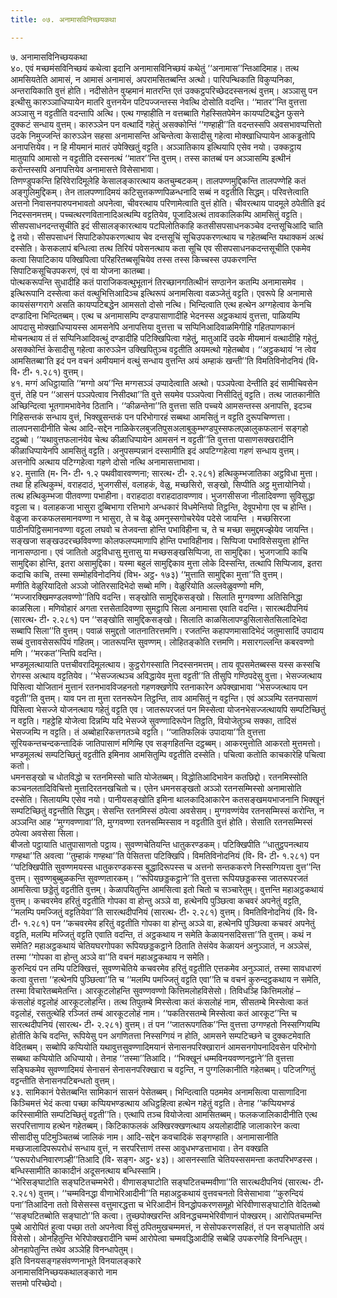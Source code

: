 ```yaml
---
title: ०७. अनामासविनिच्छयकथा

---
```

७. अनामासविनिच्छयकथा  
४०. एवं मच्छमंसविनिच्छयं कथेत्वा इदानि अनामासविनिच्छयं कथेतुं ‘‘अनामास’’न्तिआदिमाह। तत्थ आमसियतेति आमासं, न आमासं अनामासं, अपरामसितब्बन्ति अत्थो। पारिपन्थिकाति विकुप्पनिका, अन्तरायिकाति वुत्तं होति। नदीसोतेन वुय्हमानं मातरन्ति एतं उक्कट्ठपरिच्छेददस्सनत्थं वुत्तम्। अञ्ञासु पन इत्थीसु कारुञ्ञाधिप्पायेन मातरि वुत्तनयेन पटिपज्जन्तस्स नेवत्थि दोसोति वदन्ति। ‘‘मातर’’न्ति वुत्तत्ता अञ्ञासु न वट्टतीति वदन्तापि अत्थि। एत्थ गण्हाहीति न वत्तब्बाति गेहस्सितपेमेन कायप्पटिबद्धेन फुसने दुक्कटं सन्धाय वुत्तम्। कारुञ्ञेन पन वत्थादिं गहेतुं असक्कोन्तिं ‘‘गण्हाही’’ति वदन्तस्सपि अवसभावप्पत्तितो उदके निमुज्जन्तिं कारुञ्ञेन सहसा अनामासन्ति अचिन्तेत्वा केसादीसु गहेत्वा मोक्खाधिप्पायेन आकड्ढतोपि अनापत्तियेव। न हि मीयमानं मातरं उपेक्खितुं वट्टति। अञ्ञातिकाय इत्थियापि एसेव नयो। उक्कट्ठाय मातुयापि आमासो न वट्टतीति दस्सनत्थं ‘‘मातर’’न्ति वुत्तम्। तस्स कातब्बं पन अञ्ञासम्पि इत्थीनं करोन्तस्सपि अनापत्तियेव अनामासत्ते विसेसाभावा।  
तिणण्डुपकन्ति हिरिवेरादिमूलेहि केसालङ्कारत्थाय कतचुम्बटकम्। तालपण्णमुद्दिकन्ति तालपण्णेहि कतं अङ्गुलिमुद्दिकम्। तेन तालपण्णादिमयं कटिसुत्तकण्णपिळन्धनादि सब्बं न वट्टतीति सिद्धम्। परिवत्तेत्वाति अत्तनो निवासनपारुपनभावतो अपनेत्वा, चीवरत्थाय परिणामेत्वाति वुत्तं होति। चीवरत्थाय पादमूले ठपेतीति इदं निदस्सनमत्तम्। पच्चत्थरणवितानादिअत्थम्पि वट्टतियेव, पूजादिअत्थं तावकालिकम्पि आमसितुं वट्टति। सीसपसाधनदन्तसूचीति इदं सीसालङ्कारत्थाय पटपिलोतिकाहि कतसीसपसाधनकञ्चेव दन्तसूचिआदि चाति द्वे तयो। सीसपसाधनं सिपाटिकोपकरणत्थाय चेव दन्तसूचिं सूचिउपकरणत्थाय च गहेतब्बन्ति यथाक्कमं अत्थं दस्सेति। केसकलापं बन्धित्वा तत्थ तिरियं पवेसनत्थाय कता सूचि एव सीसपसाधनकदन्तसूचीति एकमेव कत्वा सिपाटिकाय पक्खिपित्वा परिहरितब्बसूचियेव तस्स तस्स किच्चस्स उपकरणन्ति सिपाटिकसूचिउपकरणं, एवं वा योजना कातब्बा।  
पोत्थकरूपन्ति सुधादीहि कतं पाराजिकवत्थुभूतानं तिरच्छानगतित्थीनं सण्ठानेन कतम्पि अनामासमेव । इत्थिरूपानि दस्सेत्वा कतं वत्थुभित्तिआदिञ्च इत्थिरूपं अनामसित्वा वळञ्जेतुं वट्टति। एवरूपे हि अनामासे कायसंसग्गरागे असति कायप्पटिबद्धेन आमसतो दोसो नत्थि। भिन्दित्वाति एत्थ हत्थेन अग्गहेत्वाव केनचि दण्डादिना भिन्दितब्बम्। एत्थ च अनामासम्पि दण्डपासाणादीहि भेदनस्स अट्ठकथायं वुत्तत्ता, पाळियम्पि आपदासु मोक्खाधिप्पायस्स आमसनेपि अनापत्तिया वुत्तत्ता च सप्पिनिआदिवाळमिगीहि गहितपाणकानं मोचनत्थाय तं तं सप्पिनिआदिवत्थुं दण्डादीहि पटिक्खिपित्वा गहेतुं, मातुआदिं उदके मीयमानं वत्थादीहि गहेतुं, असक्कोन्तिं केसादीसु गहेत्वा कारुञ्ञेन उक्खिपितुञ्च वट्टतीति अयमत्थो गहेतब्बोव। ‘‘अट्ठकथायं ‘न त्वेव आमसितब्बा’ति इदं पन वचनं अमीयमानं वत्थुं सन्धाय वुत्तन्ति अयं अम्हाकं खन्ती’’ति विमतिविनोदनियं (वि॰ वि॰ टी॰ १.२८१) वुत्तम्।  
४१. मग्गं अधिट्ठायाति ‘‘मग्गो अय’’न्ति मग्गसञ्ञं उप्पादेत्वाति अत्थो। पञ्ञपेत्वा देन्तीति इदं सामीचिवसेन वुत्तं, तेहि पन ‘‘आसनं पञ्ञपेत्वाव निसीदथा’’ति वुत्ते सयमेव पञ्ञपेत्वा निसीदितुं वट्टति। तत्थ जातकानीति अच्छिन्दित्वा भूतगामभावेनेव ठितानि। ‘‘कीळन्तेना’’ति वुत्तत्ता सति पच्चये आमसन्तस्स अनापत्ति, इदञ्च गिहिसन्तकं सन्धाय वुत्तं, भिक्खुसन्तकं पन परिभोगारहं सब्बथा आमसितुं न वट्टति दुरूपचिण्णत्ता। तालपनसादीनीति चेत्थ आदि-सद्देन नाळिकेरलबुजतिपुसअलाबुकुम्भण्डपुस्सफलएळालुकफलानं सङ्गहो दट्ठब्बो। ‘‘यथावुत्तफलानंयेव चेत्थ कीळाधिप्पायेन आमसनं न वट्टती’’ति वुत्तत्ता पासाणसक्खरादीनि कीळाधिप्पायेनपि आमसितुं वट्टति। अनुपसम्पन्नानं दस्सामीति इदं अपटिग्गहेत्वा गहणं सन्धाय वुत्तम्। अत्तनोपि अत्थाय पटिग्गहेत्वा गहणे दोसो नत्थि अनामासत्ताभावा।  
४२. मुत्ताति (म॰ नि॰ टी॰ १.२ पथवीवारवण्णना; सारत्थ॰ टी॰ २.२८१) हत्थिकुम्भजातिका अट्ठविधा मुत्ता। तथा हि हत्थिकुम्भं, वराहदाठं, भुजगसीसं, वलाहकं, वेळु, मच्छसिरो, सङ्खो, सिप्पीति अट्ठ मुत्तायोनियो। तत्थ हत्थिकुम्भजा पीतवण्णा पभाहीना। वराहदाठा वराहदाठावण्णाव। भुजगसीसजा नीलादिवण्णा सुविसुद्धा वट्टला च। वलाहकजा भासुरा दुब्बिभागा रत्तिभागे अन्धकारं विधमेन्तियो तिट्ठन्ति, देवूपभोगा एव च होन्ति। वेळुजा करकफलसमानवण्णा न भासुरा, ते च वेळू अमनुस्सगोचरेयेव पदेसे जायन्ति । मच्छसिरजा पाठीनपिट्ठिसमानवण्णा वट्टला लघवो च तेजवन्ता होन्ति पभाविहीना च, ते च मच्छा समुद्दमज्झेयेव जायन्ति। सङ्खजा सङ्खउदरच्छविवण्णा कोलफलप्पमाणापि होन्ति पभाविहीनाव। सिप्पिजा पभाविसेसयुत्ता होन्ति नानासण्ठाना। एवं जातितो अट्ठविधासु मुत्तासु या मच्छसङ्खसिप्पिजा, ता सामुद्दिका। भुजगजापि काचि सामुद्दिका होन्ति, इतरा असामुद्दिका। यस्मा बहुलं सामुद्दिकाव मुत्ता लोके दिस्सन्ति, तत्थापि सिप्पिजाव, इतरा कदाचि काचि, तस्मा सम्मोहविनोदनियं (विभ॰ अट्ठ॰ १७३) ‘‘मुत्ताति सामुद्दिका मुत्ता’’ति वुत्तम्।  
मणीति वेळुरियादितो अञ्ञो जोतिरसादिभेदो सब्बो मणि। वेळुरियोति अल्लवेळुवण्णो मणि, ‘‘मज्जारक्खिमण्डलवण्णो’’तिपि वदन्ति। सङ्खोति सामुद्दिकसङ्खो। सिलाति मुग्गवण्णा अतिसिनिद्धा काळसिला। मणिवोहारं अगता रत्तसेतादिवण्णा सुमट्ठापि सिला अनामासा एवाति वदन्ति। सारत्थदीपनियं (सारत्थ॰ टी॰ २.२८१) पन ‘‘सङ्खोति सामुद्दिकसङ्खो। सिलाति काळसिलापण्डुसिलासेतसिलादिभेदा सब्बापि सिला’’ति वुत्तम्। पवाळं समुद्दतो जातनातिरत्तमणि। रजतन्ति कहापणमासादिभेदं जतुमासादिं उपादाय सब्बं वुत्तावसेसरूपियं गहितम्। जातरूपन्ति सुवण्णम्। लोहितङ्कोति रत्तमणि। मसारगल्लन्ति कबरवण्णो मणि। ‘‘मरकत’’न्तिपि वदन्ति।  
भण्डमूलत्थायाति पत्तचीवरादिमूलत्थाय। कुट्ठरोगस्साति निदस्सनमत्तम्। ताय वूपसमेतब्बस्स यस्स कस्सचि रोगस्स अत्थाय वट्टतियेव। ‘‘भेसज्जत्थञ्च अविद्धायेव मुत्ता वट्टती’’ति तीसुपि गण्ठिपदेसु वुत्ता। भेसज्जत्थाय पिसित्वा योजितानं मुत्तानं रतनभावविजहनतो गहणक्खणेपि रतनाकारेन अपेक्खाभावा ‘‘भेसज्जत्थाय पन वट्टती’’ति वुत्तम्। याव पन ता मुत्ता रतनरूपेन तिट्ठन्ति, ताव आमसितुं न वट्टन्ति। एवं अञ्ञम्पि रतनपासाणं पिसित्वा भेसज्जे योजनत्थाय गहेतुं वट्टति एव। जातरूपरजतं पन मिस्सेत्वा योजनभेसज्जत्थायपि सम्पटिच्छितुं न वट्टति। गहट्ठेहि योजेत्वा दिन्नम्पि यदि भेसज्जे सुवण्णादिरूपेन तिट्ठति, वियोजेतुञ्च सक्का, तादिसं भेसज्जम्पि न वट्टति। तं अब्बोहारिकत्तगतञ्चे वट्टति। ‘‘जातिफलिकं उपादाया’’ति वुत्तत्ता सूरियकन्तचन्दकन्तादिकं जातिपासाणं मणिम्हि एव सङ्गहितन्ति दट्ठब्बम्। आकरमुत्तोति आकरतो मुत्तमत्तो। भण्डमूलत्थं सम्पटिच्छितुं वट्टतीति इमिनाव आमसितुम्पि वट्टतीति दस्सेति। पचित्वा कतोति काचकारेहि पचित्वा कतो।  
धमनसङ्खो च धोतविद्धो च रतनमिस्सो चाति योजेतब्बम्। विद्धोतिआदिभावेन कतछिद्दो। रतनमिस्सोति कञ्चनलतादिविचित्तो मुत्तादिरतनखचितो च। एतेन धमनसङ्खतो अञ्ञो रतनसम्मिस्सो अनामासोति दस्सेति। सिलायम्पि एसेव नयो। पानीयसङ्खोति इमिना थालकादिआकारेन कतसङ्खमयभाजनानि भिक्खूनं सम्पटिच्छितुं वट्टन्तीति सिद्धम्। सेसन्ति रतनमिस्सं ठपेत्वा अवसेसम्। मुग्गवण्णंयेव रतनसम्मिस्सं करोन्ति, न अञ्ञन्ति आह ‘‘मुग्गवण्णावा’’ति, मुग्गवण्णा रतनसम्मिस्साव न वट्टतीति वुत्तं होति। सेसाति रतनसम्मिस्सं ठपेत्वा अवसेसा सिला।  
बीजतो पट्ठायाति धातुपासाणतो पट्ठाय। सुवण्णचेतियन्ति धातुकरण्डकम्। पटिक्खिपीति ‘‘धातुट्ठपनत्थाय गण्हथा’’ति अवत्वा ‘‘तुम्हाकं गण्हथा’’ति पेसितत्ता पटिक्खिपि। विमतिविनोदनियं (वि॰ वि॰ टी॰ १.२८१) पन ‘‘पटिक्खिपीति सुवण्णमयस्स धातुकरण्डकस्स बुद्धादिरूपस्स च अत्तनो सन्तककरणे निस्सग्गियत्ता वुत्त’’न्ति वुत्तम्। सुवण्णबुब्बुळकन्ति सुवण्णतारकम्। ‘‘रूपियछड्डकट्ठाने’’ति वुत्तत्ता रूपियछड्डकस्स जातरूपरजतं आमसित्वा छड्डेतुं वट्टतीति वुत्तम्। केळापयितुन्ति आमसित्वा इतो चितो च सञ्चारेतुम्। वुत्तन्ति महाअट्ठकथायं वुत्तम्। कचवरमेव हरितुं वट्टतीति गोपका वा होन्तु अञ्ञे वा, हत्थेनपि पुञ्छित्वा कचवरं अपनेतुं वट्टति, ‘‘मलम्पि पमज्जितुं वट्टतियेवा’’ति सारत्थदीपनियं (सारत्थ॰ टी॰ २.२८१) वुत्तम्। विमतिविनोदनियं (वि॰ वि॰ टी॰ १.२८१) पन ‘‘कचवरमेव हरितुं वट्टतीति गोपका वा होन्तु अञ्ञे वा, हत्थेनपि पुञ्छित्वा कचवरं अपनेतुं वट्टति, मलम्पि मज्जितुं वट्टति एवाति वदन्ति, तं अट्ठकथाय न समेति केळायनसदिसत्ता’’ति वुत्तम्। कथं न समेति? महाअट्ठकथायं चेतियघरगोपका रूपियछड्डकट्ठाने ठिताति तेसंयेव केळायनं अनुञ्ञातं, न अञ्ञेसं, तस्मा ‘‘गोपका वा होन्तु अञ्ञे वा’’ति वचनं महाअट्ठकथाय न समेति।  
कुरुन्दियं पन तम्पि पटिक्खित्तं, सुवण्णचेतिये कचवरमेव हरितुं वट्टतीति एत्तकमेव अनुञ्ञातं, तस्मा सावधारणं कत्वा वुत्तत्ता ‘‘हत्थेनपि पुञ्छित्वा’’ति च ‘‘मलम्पि पमज्जितुं वट्टति एवा’’ति च वचनं कुरुन्दट्ठकथाय न समेति, तस्मा विचारेतब्बमेतन्ति। आरकूटलोहन्ति सुवण्णवण्णो कित्तिमलोहविसेसो। तिविधञ्हि कित्तिमलोहं – कंसलोहं वट्टलोहं आरकूटलोहन्ति। तत्थ तिपुतम्बे मिस्सेत्वा कतं कंसलोहं नाम, सीसतम्बे मिस्सेत्वा कतं वट्टलोहं, रसतुत्थेहि रञ्जितं तम्बं आरकूटलोहं नाम। ‘‘पकतिरसतम्बे मिस्सेत्वा कतं आरकूट’’न्ति च सारत्थदीपनियं (सारत्थ॰ टी॰ २.२८१) वुत्तम्। तं पन ‘‘जातरूपगतिक’’न्ति वुत्तत्ता उग्गण्हतो निस्सग्गियम्पि होतीति केचि वदन्ति, रूपियेसु पन अगणितत्ता निस्सग्गियं न होति, आमसने सम्पटिच्छने च दुक्कटमेवाति वेदितब्बम्। सब्बोपि कप्पियोति यथावुत्तसुवण्णादिमयानं सेनासनपरिक्खारानं आमसनगोपनादिवसेन परिभोगो सब्बथा कप्पियोति अधिप्पायो। तेनाह ‘‘तस्मा’’तिआदि। ‘‘भिक्खूनं धम्मविनयवण्णनट्ठाने’’ति वुत्तत्ता सङ्घिकमेव सुवण्णादिमयं सेनासनं सेनासनपरिक्खारा च वट्टन्ति, न पुग्गलिकानीति गहेतब्बम्। पटिजग्गितुं वट्टन्तीति सेनासनपटिबन्धतो वुत्तम्।  
४३. सामिकानं पेसेतब्बन्ति सामिकानं सासनं पेसेतब्बम्। भिन्दित्वाति पठममेव अनामसित्वा पासाणादिना किञ्चिमत्तं भेदं कत्वा पच्छा कप्पियभण्डत्थाय अधिट्ठहित्वा हत्थेन गहेतुं वट्टति। तेनाह ‘‘कप्पियभण्डं करिस्सामीति सम्पटिच्छितुं वट्टती’’ति। एत्थापि तञ्च वियोजेत्वा आमसितब्बम्। फलकजालिकादीनीति एत्थ सरपरित्ताणाय हत्थेन गहेतब्बम्। किटिकाफलकं अक्खिरक्खणत्थाय अयलोहादीहि जालाकारेन कत्वा सीसादीसु पटिमुञ्चितब्बं जालिकं नाम। आदि-सद्देन कवचादिकं सङ्गण्हाति। अनामासानीति मच्छजालादिपरूपरोधं सन्धाय वुत्तं, न सरपरित्ताणं तस्स आवुधभण्डत्ताभावा। तेन वक्खति ‘‘परूपरोधनिवारणञ्ही’’तिआदि (वि॰ सङ्ग॰ अट्ठ॰ ४३)। आसनस्साति चेतियस्ससमन्ता कतपरिभण्डस्स। बन्धिस्सामीति काकादीनं अदूसनत्थाय बन्धिस्सामि।  
‘‘भेरिसङ्घाटोति सङ्घटितचम्मभेरी। वीणासङ्घाटोति सङ्घटितचम्मवीणा’’ति सारत्थदीपनियं (सारत्थ॰ टी॰ २.२८१) वुत्तम्। ‘‘चम्मविनद्धा वीणाभेरिआदीनी’’ति महाअट्ठकथायं वुत्तवचनतो विसेसाभावा ‘‘कुरुन्दियं पना’’तिआदिना ततो विसेसस्स वत्तुमारद्धत्ता च भेरिआदीनं विनद्धोपकरणसमूहो भेरिवीणासङ्घाटोति वेदितब्बो ‘‘सङ्घटितब्बोति सङ्घाटो’’ति कत्वा। तुच्छपोक्खरन्ति अविनद्धचम्मभेरिवीणानं पोक्खरम्। आरोपितचम्मन्ति पुब्बे आरोपितं हुत्वा पच्छा ततो अपनेत्वा विसुं ठपितमुखचम्ममत्तं, न सेसोपकरणसहितं, तं पन सङ्घातोति अयं विसेसो। ओनहितुन्ति भेरिपोक्खरादीनि चम्मं आरोपेत्वा चम्मवद्धिआदीहि सब्बेहि उपकरणेहि विनन्धितुम्। ओनहापेतुन्ति तथेव अञ्ञेहि विनन्धापेतुम्।  
इति विनयसङ्गहसंवण्णनाभूते विनयालङ्कारे  
अनामासविनिच्छयकथालङ्कारो नाम  
सत्तमो परिच्छेदो।  
